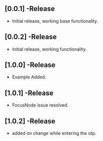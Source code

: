 ## [0.0.1] -Release
* Initial release, working base functionality.

## [0.0.2] -Release
* Initial release, working functionality.

## [1.0.0] -Release
* Example Added.

## [1.0.1] -Release
* FocusNode issue resolved.

## [1.0.2] -Release
* added on change while entering the otp.
